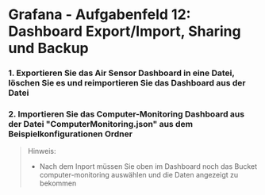 # Grafana - Aufgabenfeld 12: Dashboard Export/Import, Sharing und Backup

### 1. Exportieren Sie das Air Sensor Dashboard in eine Datei, löschen Sie es und reimportieren Sie das Dashboard aus der Datei

### 2. Importieren Sie das Computer-Monitoring Dashboard aus der Datei "ComputerMonitoring.json" aus dem Beispielkonfigurationen Ordner
> Hinweis:
> - Nach dem Inport müssen Sie oben im Dashboard noch das Bucket computer-monitoring auswählen und die Daten angezeigt zu bekommen
